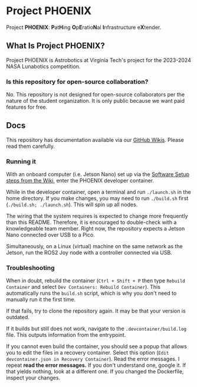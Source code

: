 # Project PHOENIX
Project **PHOENIX**: **P**at**H**ing **O**p**E**ratio**N**al **I**nfrastructure e**X**tender.

## What Is Project PHOENIX?
Project PHOENIX is Astrobotics at Virginia Tech's project for the 2023-2024 NASA Lunabotics competition.
### Is this repository for open-source collaboration?
No. This repository is not designed for open-source collaborators per the nature of the student organization.
It is only public because we want paid features for free.

## Docs
This repository has documentation available via our [GitHub Wikis](https://github.com/VTAstrobotics/Documentation/wiki). Please read them carefully.

### Running it
With an onboard computer (i.e. Jetson Nano) set up via the [Software Setup steps from the Wiki](https://github.com/VTAstrobotics/Documentation/wiki/Software-Setup), enter the PHOENIX developer container.

While in the developer container, open a terminal and run `./launch.sh` in the home directory. If you make changes, you may need to run `./build.sh` first (`./build.sh; ./launch.sh`). This will spin up all nodes.

The wiring that the system requires is expected to change more frequently than this README. Therefore, it is encouraged to double-check with a knowledgeable team member. Right now, the repository expects a Jetson Nano connected over USB to a Pico.

Simultaneously, on a Linux (virtual) machine on the same network as the Jetson, run the ROS2 Joy node with a controller connected via USB.

### Troubleshooting
When in doubt, rebuild the container (`Ctrl + Shift + P` then type `Rebuild Container` and select `Dev Containers: Rebuild Container`). This automatically runs the `build.sh` script, which is why you don't need to manually run it the first time.

If that fails, try to clone the repository again. It may be that your version is outdated.

If it builds but still does not work, navigate to the `.devcontainer/build.log` file. This outputs information from the entrypoint.

If you cannot even build the container, you should see a popup that allows you to edit the files in a recovery container. Select this option (`Edit devcontainer.json in Recovery Container`). Read the error messages. I repeat **read the error messages.** If you don't understand one, google it. If that yields nothing, look at a different one. If you changed the Dockerfile, inspect your changes.
